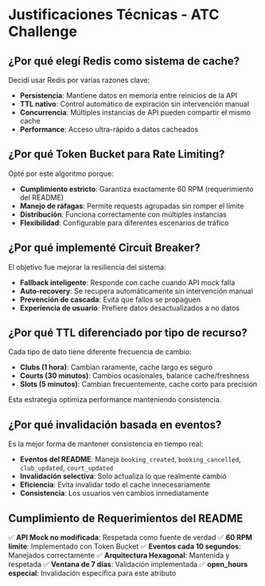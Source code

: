 # Justificaciones Técnicas - ATC Challenge

## ¿Por qué elegí Redis como sistema de cache?

Decidí usar Redis por varias razones clave:

- **Persistencia**: Mantiene datos en memoria entre reinicios de la API
- **TTL nativo**: Control automático de expiración sin intervención manual
- **Concurrencia**: Múltiples instancias de API pueden compartir el mismo cache
- **Performance**: Acceso ultra-rápido a datos cacheados

## ¿Por qué Token Bucket para Rate Limiting?

Opté por este algoritmo porque:

- **Cumplimiento estricto**: Garantiza exactamente 60 RPM (requerimiento del README)
- **Manejo de ráfagas**: Permite requests agrupadas sin romper el límite
- **Distribución**: Funciona correctamente con múltiples instancias
- **Flexibilidad**: Configurable para diferentes escenarios de tráfico

## ¿Por qué implementé Circuit Breaker?

El objetivo fue mejorar la resiliencia del sistema:

- **Fallback inteligente**: Responde con cache cuando API mock falla
- **Auto-recovery**: Se recupera automáticamente sin intervención manual
- **Prevención de cascada**: Evita que fallos se propaguen
- **Experiencia de usuario**: Prefiere datos desactualizados a no datos

## ¿Por qué TTL diferenciado por tipo de recurso?

Cada tipo de dato tiene diferente frecuencia de cambio:

- **Clubs (1 hora)**: Cambian raramente, cache largo es seguro
- **Courts (30 minutos)**: Cambios ocasionales, balance cache/freshness
- **Slots (5 minutos)**: Cambian frecuentemente, cache corto para precisión

Esta estrategia optimiza performance manteniendo consistencia.

## ¿Por qué invalidación basada en eventos?

Es la mejor forma de mantener consistencia en tiempo real:

- **Eventos del README**: Maneja `booking_created`, `booking_cancelled`, `club_updated`, `court_updated`
- **Invalidación selectiva**: Solo actualiza lo que realmente cambió
- **Eficiencia**: Evita invalidar todo el cache innecesariamente
- **Consistencia**: Los usuarios ven cambios inmediatamente

## Cumplimiento de Requerimientos del README

✅ **API Mock no modificada**: Respetada como fuente de verdad
✅ **60 RPM límite**: Implementado con Token Bucket
✅ **Eventos cada 10 segundos**: Manejados correctamente
✅ **Arquitectura Hexagonal**: Mantenida y respetada
✅ **Ventana de 7 días**: Validación implementada
✅ **open_hours especial**: Invalidación específica para este atributo
